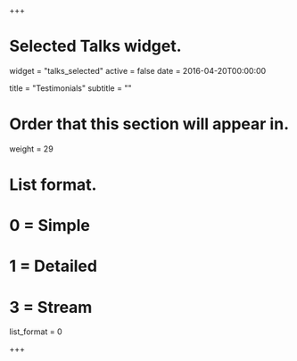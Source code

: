 +++
# Selected Talks widget.
widget = "talks_selected"
active = false
date = 2016-04-20T00:00:00

title = "Testimonials"
subtitle = ""

# Order that this section will appear in.
weight = 29

# List format.
#   0 = Simple
#   1 = Detailed
#   3 = Stream
list_format = 0 


+++
